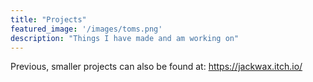 ```yaml
---
title: "Projects"
featured_image: '/images/toms.png'
description: "Things I have made and am working on"
---
```

Previous, smaller projects can also be found at: https://jackwax.itch.io/
